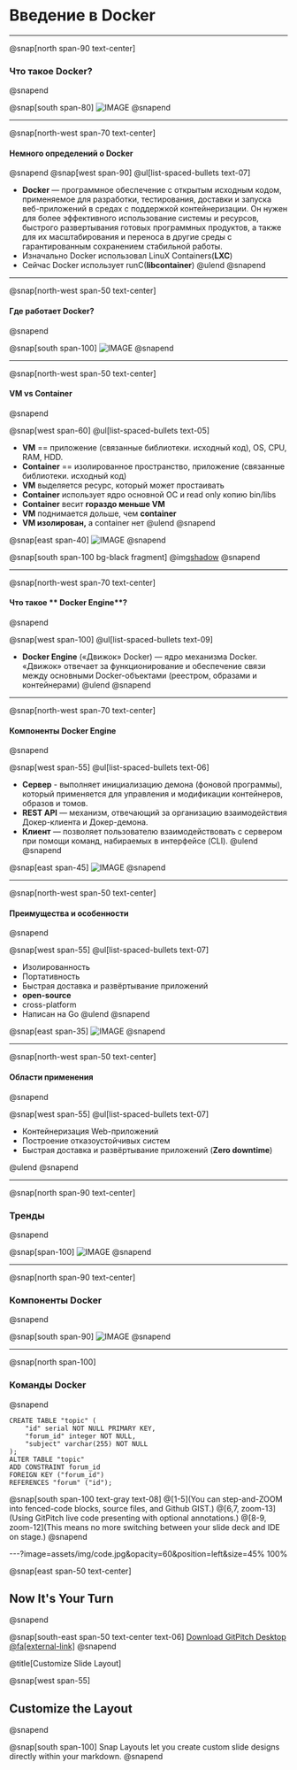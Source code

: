 # Введение в **Docker**

---
@snap[north span-90 text-center]
### Что такое **Docker**?
@snapend

@snap[south span-80]
![IMAGE](assets/img/zeppelin-small.png)
@snapend


---

@snap[north-west span-70 text-center]
#### Немного определений о **Docker**
@snapend
@snap[west span-90]
@ul[list-spaced-bullets text-07]
- **Docker** — программное обеспечение с открытым исходным кодом, применяемое для разработки, тестирования, доставки и запуска веб-приложений в средах с поддержкой контейнеризации. Он нужен для более эффективного использование системы и ресурсов, быстрого развертывания готовых программных продуктов, а также для их масштабирования и переноса в другие среды с гарантированным сохранением стабильной работы.
- Изначально Docker использовал LinuX Containers(**LXC**)
- Сейчас Docker использует runC(**libcontainer**)
@ulend
@snapend


---

@snap[north-west span-50 text-center]
#### Где работает **Docker**?
@snapend

@snap[south span-100]
![IMAGE](assets/img/w-docker-work.png)
@snapend

---

@snap[north-west span-50 text-center]
#### **VM** vs **Container**
@snapend

@snap[west span-60]
@ul[list-spaced-bullets text-05]
- **VM** == приложение (связанные библиотеки. исходный код), OS, CPU, RAM, HDD.
- **Container** == изолированное пространство, приложение (связанные библиотеки. исходный код)
- **VM** выделяется ресурс, который может простаивать
- **Container** использует ядро основной ОС и read only копию bin/libs
- **Container** весит **гораздо меньше VM**
- **VM** поднимается дольше, чем **container**
- **VM изолирован,** а container нет
@ulend
@snapend

@snap[east span-40]
![IMAGE](assets/img/vm-vs-container.png)
@snapend

@snap[south span-100 bg-black fragment]
@img[shadow](assets/img/vm-vs-container.png)
@snapend


---

@snap[north-west span-70 text-center]
#### Что такое ** Docker Engine**?
@snapend

@snap[west span-100]
@ul[list-spaced-bullets text-09]
- **Docker Engine** («Движок» Docker) — ядро механизма Docker. «Движок» отвечает за функционирование и обеспечение связи между основными Docker-объектами (реестром, образами и контейнерами)
@ulend
@snapend

---

@snap[north-west span-70 text-center]
#### Компоненты **Docker Engine** 
@snapend

@snap[west span-55]
@ul[list-spaced-bullets text-06]
- **Сервер** - выполняет инициализацию демона (фоновой программы), который применяется для управления и модификации контейнеров, образов и томов.
- **REST API** — механизм, отвечающий за организацию взаимодействия Докер-клиента и Докер-демона.
- **Клиент** — позволяет пользователю взаимодействовать с сервером при помощи команд, набираемых в интерфейсе (CLI).
@ulend
@snapend

@snap[east span-45]
![IMAGE](assets/img/docker-engine.png)
@snapend

---

@snap[north-west span-50 text-center]
#### Преимущества и особенности
@snapend

@snap[west span-55]
@ul[list-spaced-bullets text-07]
- Изолированность
- Портативность
- Быстрая доставка и развёртывание приложений
- **open-source**
- cross-platform
- Написан на Go
@ulend
@snapend

@snap[east span-35]
![IMAGE](assets/img/isolation-container.png)
@snapend

---

@snap[north-west span-50 text-center]
#### Области применения
@snapend

@snap[west span-55]
@ul[list-spaced-bullets text-07]
- Контейнеризация Web-приложений
- Построение отказоустойчивых систем
- Быстрая доставка и развёртывание приложений (**Zero downtime**)

@ulend
@snapend

---

@snap[north span-90 text-center]
### **Тренды**
@snapend

@snap[span-100]
![IMAGE](assets/img/vmware-vs-docker-trends.png)
@snapend

---


@snap[north span-90 text-center]
### Компоненты **Docker**
@snapend

@snap[south span-90]
![IMAGE](assets/img/docker-architecture.png)
@snapend

---

@snap[north span-100]
### Команды Docker
@snapend

```docker zoom-18
CREATE TABLE "topic" (
    "id" serial NOT NULL PRIMARY KEY,
    "forum_id" integer NOT NULL,
    "subject" varchar(255) NOT NULL
);
ALTER TABLE "topic"
ADD CONSTRAINT forum_id
FOREIGN KEY ("forum_id")
REFERENCES "forum" ("id");
```

@snap[south span-100 text-gray text-08]
@[1-5](You can step-and-ZOOM into fenced-code blocks, source files, and Github GIST.)
@[6,7, zoom-13](Using GitPitch live code presenting with optional annotations.)
@[8-9, zoom-12](This means no more switching between your slide deck and IDE on stage.)
@snapend

---?image=assets/img/code.jpg&opacity=60&position=left&size=45% 100%

@snap[east span-50 text-center]
## Now It's **Your** Turn
@snapend

@snap[south-east span-50 text-center text-06]
[Download GitPitch Desktop @fa[external-link]](https://gitpitch.com/docs/getting-started/tutorial/)
@snapend

@title[Customize Slide Layout]

@snap[west span-55]
## Customize the Layout
@snapend

@snap[south span-100]
Snap Layouts let you create custom slide designs directly within your markdown.
@snapend
